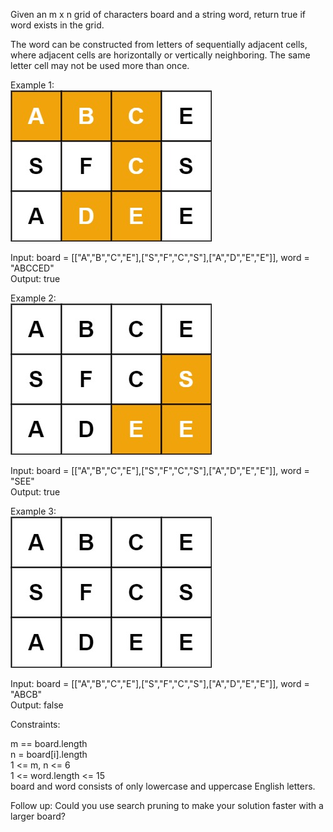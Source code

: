 Given an m x n grid of characters board and a string word, return true if word exists in the grid.

The word can be constructed from letters of sequentially adjacent cells, where adjacent cells are horizontally or vertically neighboring. The same letter cell may not be used more than once.

Example 1:  
![example1](assets/example_1.jpg)

Input: board = [["A","B","C","E"],["S","F","C","S"],["A","D","E","E"]], word = "ABCCED"  
Output: true  

Example 2:  
![example2](assets/example_2.jpg)

Input: board = [["A","B","C","E"],["S","F","C","S"],["A","D","E","E"]], word = "SEE"  
Output: true  

Example 3:  
![example3](assets/example_3.jpg)

Input: board = [["A","B","C","E"],["S","F","C","S"],["A","D","E","E"]], word = "ABCB"  
Output: false  
 

Constraints:

m == board.length  
n = board[i].length  
1 <= m, n <= 6  
1 <= word.length <= 15  
board and word consists of only lowercase and uppercase English letters.  
 

Follow up: Could you use search pruning to make your solution faster with a larger board?
